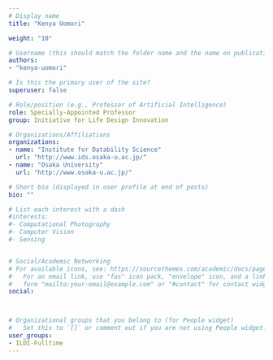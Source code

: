 ```yaml
---
# Display name
title: "Kenya Uomori"

weight: "10"

# Username (this should match the folder name and the name on publications)
authors:
- "kenya-uomori"

# Is this the primary user of the site?
superuser: false

# Role/position (e.g., Professor of Artificial Intelligence)
role: Specially-Appointed Professor
group: Initiative for Life Design Innovation

# Organizations/Affiliations
organizations:
- name: "Institute for Datability Science"
  url: "http://www.ids.osaka-u.ac.jp/"
- name: "Osaka University"
  url: "http://www.osaka-u.ac.jp/"

# Short bio (displayed in user profile at end of posts)
bio: ""

# List each interest with a dash
#interests:
#- Computational Photography
#- Computer Vision
#- Sensing


# Social/Academic Networking
# For available icons, see: https://sourcethemes.com/academic/docs/page-builder/#icons
#   For an email link, use "fas" icon pack, "envelope" icon, and a link in the
#   form "mailto:your-email@example.com" or "#contact" for contact widget.
social:



# Organizational groups that you belong to (for People widget)
#   Set this to `[]` or comment out if you are not using People widget.
user_groups: 
- ILDI-Fulltime
---
```


